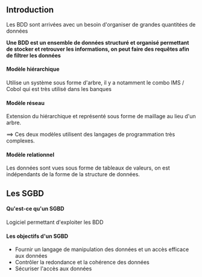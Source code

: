 ## Introduction

Les BDD sont arrivées avec un besoin d'organiser de grandes quantitées de données

**Une BDD est un ensemble de données structuré et organisé permettant de stocker et retrouver les informations, on peut faire des requêtes afin de filtrer les données**



#### Modèle hiérarchique

Utilise un système sous forme d'arbre, il y a notamment le combo IMS / Cobol qui est très utilisé dans les banques

####   Modèle réseau

Extension du hiérarchique et représenté sous forme de maillage au lieu d'un arbre. 

==> Ces deux modèles utilisent des langages de programmation très complexes.



#### Modèle relationnel

Les données sont vues sous forme de tableaux de valeurs, on est indépendants de la forme de la structure de données.





## Les SGBD

#### Qu'est-ce qu'un SGBD

Logiciel permettant d'exploiter les BDD

#### Les objectifs d'un SGBD

* Fournir un langage de manipulation des données et un accès efficace aux données
* Contrôler la redondance et la cohérence des données
* Sécuriser l'accès aux données

